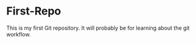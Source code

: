 # First-Repo
This is my first Git repository. It will probably be for learning about the git workflow.
